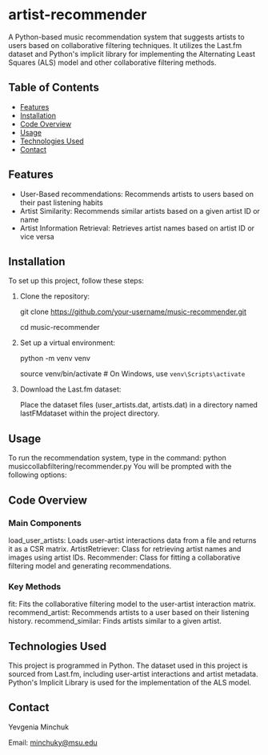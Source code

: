 # artist-recommender
A Python-based music recommendation system that suggests artists to users based on collaborative filtering techniques. It utilizes the Last.fm dataset and Python's implicit library for implementing the Alternating Least Squares (ALS) model and other collaborative filtering methods.

## Table of Contents

- [Features](#features)
- [Installation](#installation)
- [Code Overview](#code-overview)
- [Usage](#usage)
- [Technologies Used](#technologies-used)
- [Contact](#contact)

## Features
- User-Based recommendations: Recommends artists to users based on their past listening habits
- Artist Similarity: Recommends similar artists based on a given artist ID or name
- Artist Information Retrieval: Retrieves artist names based on artist ID or vice versa

## Installation
To set up this project, follow these steps:
1. Clone the repository:

    git clone https://github.com/your-username/music-recommender.git
   
    cd music-recommender
   
2. Set up a virtual environment:

    python -m venv venv
   
    source venv/bin/activate  # On Windows, use `venv\Scripts\activate`
   
3. Download the Last.fm dataset:
   
    Place the dataset files (user_artists.dat, artists.dat) in a directory named lastFMdataset within the project directory.

## Usage
To run the recommendation system, type in the command:
  python musiccollabfiltering/recommender.py
You will be prompted with the following options:

## Code Overview
### Main Components
load_user_artists: Loads user-artist interactions data from a file and returns it as a CSR matrix.
ArtistRetriever: Class for retrieving artist names and images using artist IDs.
Recommender: Class for fitting a collaborative filtering model and generating recommendations.

### Key Methods
fit: Fits the collaborative filtering model to the user-artist interaction matrix.
recommend_artist: Recommends artists to a user based on their listening history.
recommend_similar: Finds artists similar to a given artist.

## Technologies Used
This project is programmed in Python.
The dataset used in this project is sourced from Last.fm, including user-artist interactions and artist metadata.
Python's Implicit Library is used for the implementation of the ALS model.

## Contact
Yevgenia Minchuk

Email: minchuky@msu.edu
